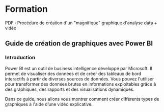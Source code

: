 # Formation

 PDF : Procédure de création d'un "magnifique" graphique d'analyse data + vidéo 
 
 ## Guide de création de graphiques avec Power BI
 
### Introduction

Power BI est un outil de business intelligence développé par Microsoft. Il permet de visualiser des données et de créer des tableaux de bord interactifs à partir de diverses sources de données. Vous pouvez l'utiliser pour transformer des données brutes en informations exploitables grâce à des graphiques, des rapports et des visualisations dynamiques.

Dans ce guide, nous allons vous montrer comment créer différents types de graphiques à l'aide d’une vidéo explicative.


